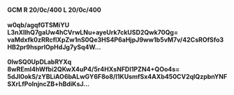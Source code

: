 #### GCM R 20/0c/400 L 20/0c/400
**w0qb/agqfGTSMiYU**<br/>**L3nXllhQ7gaUw4hCVrwLNu+ayeUrk7ckUSD2Qwk70Qg=**<br/>**vaMdxfk0zRRcflXpZw1nS0Qe3HS4P6aHjpJ9ww1b5vM7v/42CsROfSfo3HB2pr9hsprlOpHdJg7ySq4W...**<br/><br/>
**0lwSQ0UpDLabRYXq**<br/>**8wREml4hWfbi2QKwX4uP4/5r4HXsNFDl1PZN4+QOo4s=**<br/>**5dJl0okS/zYBLiAO6bALwGY6F8o8/l1KUsmfSx4AXb450CV2qlQzpbnYNFSXrLfPoInjncZB+hBdiKsJ...**